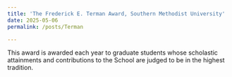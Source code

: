 ```yaml
---
title: 'The Frederick E. Terman Award, Southern Methodist University'
date: 2025-05-06
permalink: /posts/Terman

---
```

This award is awarded each year to graduate students whose scholastic attainments and contributions to the School are judged to be in the highest tradition.
